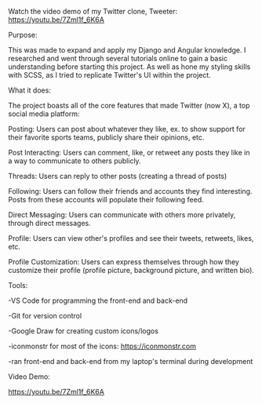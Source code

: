 
Watch the video demo of my Twitter clone, Tweeter: https://youtu.be/7Zml1f_6K6A

Purpose:

This was made to expand and apply my Django and Angular knowledge. I researched and went through several tutorials online to gain a basic understanding before starting this project. As well as hone my styling skills with SCSS, as I tried to replicate Twitter's UI within the project. 

What it does:

The project boasts all of the core features that made Twitter (now X), a top social media platform:

Posting:
Users can post about whatever they like, ex. to show support for their favorite sports teams, publicly share their opinions, etc.

Post Interacting:
Users can comment, like, or retweet any posts they like in a way to communicate to others publicly.

Threads:
Users can reply to other posts (creating a thread of posts)

Following:
Users can follow their friends and accounts they find interesting. Posts from these accounts will populate their following feed.

Direct Messaging:
Users can communicate with others more privately, through direct messages.

Profile:
Users can view other's profiles and see their tweets, retweets, likes, etc.

Profile Customization:
Users can express themselves through how they customize their profile (profile picture, background picture, and written bio).


Tools:

-VS Code for programming the front-end and back-end

-Git for version control

-Google Draw for creating custom icons/logos

-iconmonstr for most of the icons: https://iconmonstr.com

-ran front-end and back-end from my laptop's terminal during development

Video Demo:

https://youtu.be/7Zml1f_6K6A


